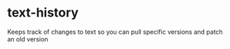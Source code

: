 # text-history
Keeps track of changes to text so you can pull specific versions and patch an old version

